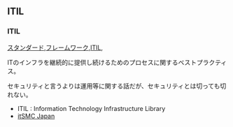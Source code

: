 ## ITIL


### ITIL
[スタンダード](スタンダード.html),[フレームワーク](フレームワーク.html),[ITIL](ITIL.html),

ITのインフラを継続的に提供し続けるためのプロセスに関するベストプラクティス。

セキュリティと言うよりは運用等に関する話だが、セキュリティとは切っても切れない。

* ITIL : Information Technology Infrastructure Library
* [itSMC Japan](https://www.itsmf-japan.org/)



